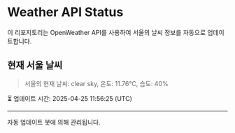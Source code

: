 
# Weather API Status

이 리포지토리는 OpenWeather API를 사용하여 서울의 날씨 정보를 자동으로 업데이트합니다.

## 현재 서울 날씨
> 서울의 현재 날씨: clear sky, 온도: 11.76°C, 습도: 40%

⏳ 업데이트 시간: 2025-04-25 11:56:25 (UTC)

---
자동 업데이트 봇에 의해 관리됩니다.
